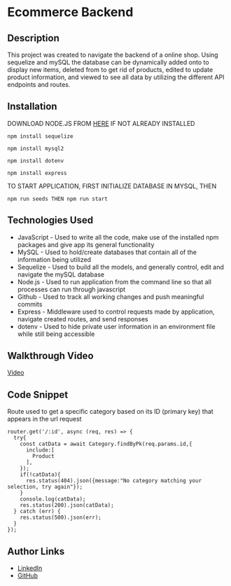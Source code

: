 # Ecommerce Backend

## Description
This project was created to navigate the backend of a online shop. Using sequelize and mySQL the database can be dynamically added onto to display new items, deleted from to get rid of products, edited to update product information, and viewed to see all data by utilizing the different API endpoints and routes.

## Installation
DOWNLOAD NODE.JS FROM [HERE](https://nodejs.dev/download) IF NOT ALREADY INSTALLED
```
npm install sequelize
```
```
npm install mysql2
```
```
npm install dotenv
```
```
npm install express
```
TO START APPLICATION, FIRST
INITIALIZE DATABASE IN MYSQL, THEN 
```
npm run seeds THEN npm run start
```

## Technologies Used
- JavaScript - Used to write all the code, make use of the installed npm packages and give app its general functionality
- MySQL - Used to hold/create databases that contain all of the information being utilized
- Sequelize - Used to build all the models, and generally control, edit and navigate the mySQL database
- Node.js - Used to run application from the command line so that all processes can run through javascript
- Github - Used to track all working changes and push meaningful commits
- Express - Middleware used to control requests made by application, navigate created routes, and send responses
- dotenv - Used to hide private user information in an environment file while still being accessible


## Walkthrough Video
[Video](https://www.youtube.com/watch?v=6BkSH-hcks8&ab_channel=markosanchez)

## Code Snippet 
Route used to get a specific category based on its ID (primary key) that appears in the url request
```
router.get('/:id', async (req, res) => {
  try{
    const catData = await Category.findByPk(req.params.id,{
      include:[
        Product
      ],
    });
    if(!catData){
      res.status(404).json({message:"No category matching your selection, try again"});
    }
    console.log(catData);
    res.status(200).json(catData);
  } catch (err) {
    res.status(500).json(err);
  }
});
```

## Author Links
- [LinkedIn](https://www.linkedin.com/in/marko-sanchez-800)
- [GitHub](https://github.com/markosanchez800)
